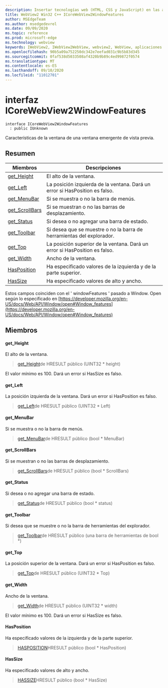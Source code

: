 ```yaml
---
description: Insertar tecnologías web (HTML, CSS y JavaScript) en las aplicaciones nativas con el control Microsoft Edge WebView2
title: WebView2 Win32 C++ ICoreWebView2WindowFeatures
author: MSEdgeTeam
ms.author: msedgedevrel
ms.date: 09/09/2020
ms.topic: reference
ms.prod: microsoft-edge
ms.technology: webview
keywords: IWebView2, IWebView2WebView, webview2, WebView, aplicaciones Win32, Win32, Edge, ICoreWebView2, ICoreWebView2Controller, control de explorador, HTML Edge, ICoreWebView2WindowFeatures
ms.openlocfilehash: 90b5a09a752250dc342e7eefad031c9b5b83d345
ms.sourcegitcommit: 0faf538d5033508af4320b9b89c4ed99872f0574
ms.translationtype: MT
ms.contentlocale: es-ES
ms.lasthandoff: 09/10/2020
ms.locfileid: "11012701"
---
```

# interfaz ICoreWebView2WindowFeatures 

```
interface ICoreWebView2WindowFeatures
  : public IUnknown
```

Características de la ventana de una ventana emergente de vista previa.

## Resumen

 Miembros                        | Descripciones
--------------------------------|---------------------------------------------
[get_Height](#get_height) | El alto de la ventana.
[get_Left](#get_left) | La posición izquierda de la ventana. Dará un error si HasPosition es falso.
[get_MenuBar](#get_menubar) | Si se muestra o no la barra de menús.
[get_ScrollBars](#get_scrollbars) | Si se muestran o no las barras de desplazamiento.
[get_Status](#get_status) | Si desea o no agregar una barra de estado.
[get_Toolbar](#get_toolbar) | Si desea que se muestre o no la barra de herramientas del explorador.
[get_Top](#get_top) | La posición superior de la ventana. Dará un error si HasPosition es falso.
[get_Width](#get_width) | Ancho de la ventana.
[HasPosition](#hasposition) | Ha especificado valores de la izquierda y de la parte superior.
[HasSize](#hassize) | Ha especificado valores de alto y ancho.

Estos campos coinciden con el ' windowFeatures ' pasado a Window. Open según lo especificado en [https://developer.mozilla.org/en-US/docs/Web/API/Window/open#Window_features](https://developer.mozilla.org/en-US/docs/Web/API/Window/open#Window_features)

## Miembros

#### get_Height 

El alto de la ventana.

> [get_Height](#get_height)de HRESULT público (UINT32 * height)

El valor mínimo es 100. Dará un error si HasSize es falso.

#### get_Left 

La posición izquierda de la ventana. Dará un error si HasPosition es falso.

> [get_Left](#get_left)de HRESULT público (UINT32 * Left)

#### get_MenuBar 

Si se muestra o no la barra de menús.

> [get_MenuBar](#get_menubar)de HRESULT público (bool * MenuBar)

#### get_ScrollBars 

Si se muestran o no las barras de desplazamiento.

> [get_ScrollBars](#get_scrollbars)de HRESULT público (bool * ScrollBars)

#### get_Status 

Si desea o no agregar una barra de estado.

> [get_Status](#get_status)de HRESULT público (bool * status)

#### get_Toolbar 

Si desea que se muestre o no la barra de herramientas del explorador.

> [get_Toolbar](#get_toolbar)de HRESULT público (una barra de herramientas de bool *)

#### get_Top 

La posición superior de la ventana. Dará un error si HasPosition es falso.

> [get_Top](#get_top)de HRESULT público (UINT32 * Top)

#### get_Width 

Ancho de la ventana.

> [get_Width](#get_width)de HRESULT público (UINT32 * width)

El valor mínimo es 100. Dará un error si HasSize es falso.

#### HasPosition 

Ha especificado valores de la izquierda y de la parte superior.

> [HASPOSITION](#hasposition)HRESULT público (bool * HasPosition)

#### HasSize 

Ha especificado valores de alto y ancho.

> [HASSIZE](#hassize)HRESULT público (bool * HasSize)

